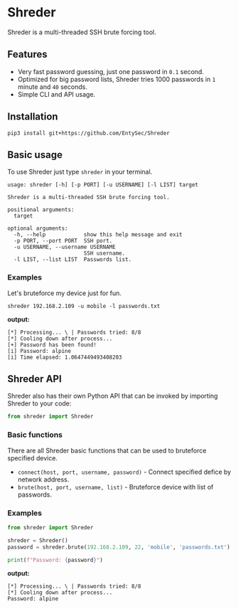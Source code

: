 # Shreder

Shreder is a multi-threaded SSH brute forcing tool.

## Features

* Very fast password guessing, just one password in `0.1` second.
* Optimized for big password lists, Shreder tries 1000 passwords in `1` minute and `40` seconds.
* Simple CLI and API usage.

## Installation

```shell
pip3 install git+https://github.com/EntySec/Shreder
```

## Basic usage

To use Shreder just type `shreder` in your terminal.

```
usage: shreder [-h] [-p PORT] [-u USERNAME] [-l LIST] target

Shreder is a multi-threaded SSH brute forcing tool.

positional arguments:
  target

optional arguments:
  -h, --help            show this help message and exit
  -p PORT, --port PORT  SSH port.
  -u USERNAME, --username USERNAME
                        SSH username.
  -l LIST, --list LIST  Passwords list.
```

### Examples

Let's bruteforce my device just for fun.

```shell
shreder 192.168.2.109 -u mobile -l passwords.txt
```

**output:**

```shell
[*] Processing... \ | Passwords tried: 8/8
[*] Cooling down after process...
[+] Password has been found!
[i] Password: alpine
[i] Time elapsed: 1.0647449493408203
```

## Shreder API

Shreder also has their own Python API that can be invoked by importing Shreder to your code:

```python
from shreder import Shreder
```

### Basic functions

There are all Shreder basic functions that can be used to bruteforce specified device.

* `connect(host, port, username, password)` - Connect specified defice by network address.
* `brute(host, port, username, list)` - Bruteforce device with list of passwords.

### Examples

```python
from shreder import Shreder

shreder = Shreder()
password = shreder.brute(192.168.2.109, 22, 'mobile', 'passwords.txt')

print(f"Password: {password}")
```

**output:**

```shell
[*] Processing... \ | Passwords tried: 8/8
[*] Cooling down after process...
Password: alpine
```
